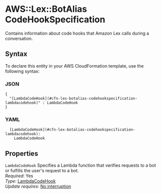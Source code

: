 # AWS::Lex::BotAlias CodeHookSpecification<a name="aws-properties-lex-botalias-codehookspecification"></a>

Contains information about code hooks that Amazon Lex calls during a conversation\.

## Syntax<a name="aws-properties-lex-botalias-codehookspecification-syntax"></a>

To declare this entity in your AWS CloudFormation template, use the following syntax:

### JSON<a name="aws-properties-lex-botalias-codehookspecification-syntax.json"></a>

```
{
  "[LambdaCodeHook](#cfn-lex-botalias-codehookspecification-lambdacodehook)" : LambdaCodeHook
}
```

### YAML<a name="aws-properties-lex-botalias-codehookspecification-syntax.yaml"></a>

```
  [LambdaCodeHook](#cfn-lex-botalias-codehookspecification-lambdacodehook): 
    LambdaCodeHook
```

## Properties<a name="aws-properties-lex-botalias-codehookspecification-properties"></a>

`LambdaCodeHook`  <a name="cfn-lex-botalias-codehookspecification-lambdacodehook"></a>
Specifies a Lambda function that verifies requests to a bot or fulfills the user's request to a bot\.  
*Required*: Yes  
*Type*: [LambdaCodeHook](aws-properties-lex-botalias-lambdacodehook.md)  
*Update requires*: [No interruption](https://docs.aws.amazon.com/AWSCloudFormation/latest/UserGuide/using-cfn-updating-stacks-update-behaviors.html#update-no-interrupt)